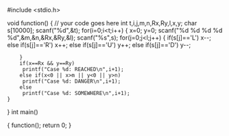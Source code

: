 
#include <stdio.h>

void function() {
	// your code goes here
	int t,i,j,m,n,Rx,Ry,l,x,y;
	char s[10000];
	scanf("%d",&t);
	for(i=0;i<t;i++)
	{
	          x=0;
	          y=0;
	    scanf("%d %d %d %d %d",&m,&n,&Rx,&Ry,&l);
	    scanf("%s",s);
	    for(j=0;j<l;j++)
	    {
	               if(s[j]=='L')
	               x--;
	               else if(s[j]=='R')
	               x++;
	               else if(s[j]=='U')
	               y++;
	               else if(s[j]=='D')
	               y--;
	              
	    }
	    if(x==Rx && y==Ry)
	     printf("Case %d: REACHED\n",i+1);
	    else if(x<0 || x>m || y<0 || y>n)
	     printf("Case %d: DANGER\n",i+1);
	    else
	     printf("Case %d: SOMEWHERE\n",i+1);
	}
	
}
int main()

{
    function();
    return 0;
}


